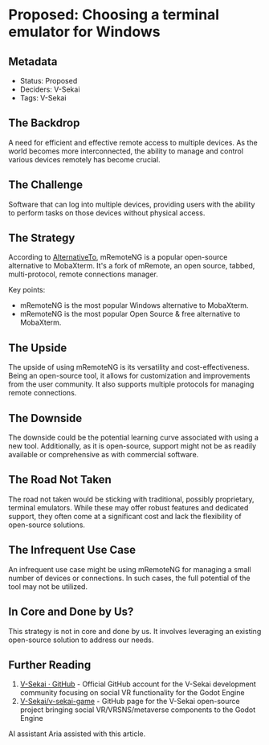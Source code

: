 # Proposed: Choosing a terminal emulator for Windows

## Metadata

- Status: Proposed
- Deciders: V-Sekai
- Tags: V-Sekai

## The Backdrop

A need for efficient and effective remote access to multiple devices. As the world becomes more interconnected, the ability to manage and control various devices remotely has become crucial.

## The Challenge

Software that can log into multiple devices, providing users with the ability to perform tasks on those devices without physical access.

## The Strategy

According to [AlternativeTo](https://alternativeto.net/software/mobaxterm/?license=opensource), mRemoteNG is a popular open-source alternative to MobaXterm. It's a fork of mRemote, an open source, tabbed, multi-protocol, remote connections manager.

Key points:

- mRemoteNG is the most popular Windows alternative to MobaXterm.
- mRemoteNG is the most popular Open Source & free alternative to MobaXterm.

## The Upside

The upside of using mRemoteNG is its versatility and cost-effectiveness. Being an open-source tool, it allows for customization and improvements from the user community. It also supports multiple protocols for managing remote connections.

## The Downside

The downside could be the potential learning curve associated with using a new tool. Additionally, as it is open-source, support might not be as readily available or comprehensive as with commercial software.

## The Road Not Taken

The road not taken would be sticking with traditional, possibly proprietary, terminal emulators. While these may offer robust features and dedicated support, they often come at a significant cost and lack the flexibility of open-source solutions.

## The Infrequent Use Case

An infrequent use case might be using mRemoteNG for managing a small number of devices or connections. In such cases, the full potential of the tool may not be utilized.

## In Core and Done by Us?

This strategy is not in core and done by us. It involves leveraging an existing open-source solution to address our needs.

## Further Reading

1.  [V-Sekai · GitHub](https://github.com/v-sekai) - Official GitHub account for the V-Sekai development community focusing on social VR functionality for the Godot Engine
2.  [V-Sekai/v-sekai-game](https://github.com/v-sekai/v-sekai-game) - GitHub page for the V-Sekai open-source project bringing social VR/VRSNS/metaverse components to the Godot Engine

AI assistant Aria assisted with this article.
